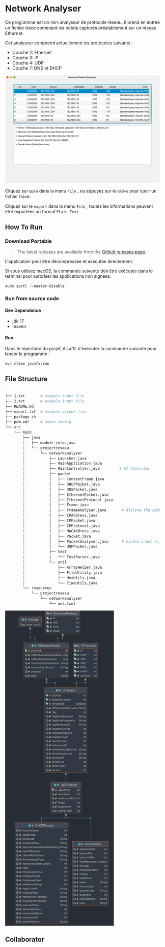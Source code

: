 # Network Analyser

Ce programme est un mini analyseur de protocole réseau. Il prend en entrée un ﬁchier trace contenant les octets capturés
préalablement sur un réseau Ethernet.

Cet analyseur comprend actuellement les protocoles suivants :

- Couche 2: Ethernet
- Couche 3: IP
- Couche 4: UDP
- Couche 7: DNS et DHCP

![iShot2021-12-04 16.58.47](https://raw.githubusercontent.com/zhenyuefu/picbed/master/202112041659510.png)

Cliquez sur `Open` dans la menu `File` , ou appuyez sur le `cmd+o` pour ouvir un ﬁchier trace.

Cliquez sur le `export` dans la menu `File` , toutes les informations peuvent être exportées au format `Plain Text`

## How To Run

### Download Portable

> The latest releases are available from the [Github releases page](https://github.com/zhenyuefu/NetworkAnalyser/releases).

L'application peut être décompressée et exécutée directement.

Si vous utilisez macOS, la commande suivante doit être exécutée dans le terminal pour autoriser les applications non
signées.

`sudo spctl --master-disable`

### Run from source code

#### Dev Dependence

- jdk 17
- maven

#### Run

Dans le répertoire du projet, il suffit d'exécuter la commande suivante pour lancer le programme :

`mvn clean javafx:run`

## File Structure

```bash
.
├── 1.txt       # example input file
├── 2.txt       # example input file
├── README.md
├── export.txt  # example output file
├── package.sh
├── pom.xml     # maven config
└── src
    └── main
        ├── java
        │   ├── module-info.java
        │   └── projectreseau
        │       └── networkanalyser
        │           ├── Launcher.java
        │           ├── MainApplication.java
        │           ├── MainController.java         # UI Controler
        │           ├── packet
        │           │   ├── ContentFrame.java
        │           │   ├── DHCPPacket.java
        │           │   ├── DNSPacket.java
        │           │   ├── EthernetPacket.java
        │           │   ├── EthernetProtocol.java
        │           │   ├── Frame.java
        │           │   ├── FrameAnalyser.java       # Alalyse the packet and show on gui
        │           │   ├── IPAddress.java
        │           │   ├── IPPacket.java
        │           │   ├── IPProtocol.java
        │           │   ├── MACAddress.java
        │           │   ├── Packet.java
        │           │   ├── PacketAnalyser.java      # handle input file to packets
        │           │   └── UDPPacket.java
        │           ├── test
        │           │   └── TestParser.java
        │           └── util
        │               ├── ArrayHelper.java
        │               ├── FileUtility.java
        │               ├── HexUtils.java
        │               └── TimeUtils.java
        └── resources
            └── projectreseau
                └── networkanalyser
                    └── net.fxml

```

![image-20211204204448499](https://raw.githubusercontent.com/zhenyuefu/picbed/master/202112042044548.png)

## Collaborator

<a href = "https://github.com/Tanu-N-Prabhu/Python/graphs/contributors">
  <img src = "https://contrib.rocks/image?repo=zhenyuefu/NetworkAnalyser" alt=""/>
</a>

